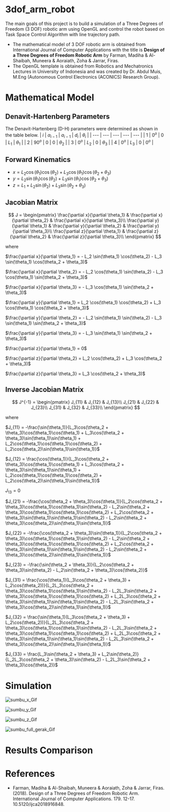 # 3dof_arm_robot
The main goals of this project is to build a simulation of a Three Degrees of Freedom (3 DOF) robotic arm using OpenGL and control the robot based on Task Space Control Algorithm with line trajectory path. 
- The mathematical model of 3 DOF robotic arm is obtained from International Journal of Computer Applications with the title is **Design of a Three Degrees of Freedom Robotic Arm** by Farman, Madiha & Al-Shaibah, Muneera & Aoraiath, Zoha & Jarrar, Firas.
- The OpenGL template is obtained from Robotics and Mechatronics Lectures in University of Indonesia and was created by Dr. Abdul Muis, M.Eng (Autonomous Control Electronics (ACONICS) Research Group).

<h1>Mathematical Model</h1>

<h2>Denavit-Hartenberg Parameters</h2>

The Denavit-Hartenberg (D-H) parameters were determined as shown in the table below.
| $i$ | $\alpha_{i-1}$ | $a_{i-1}$ | $d_i$ | $\theta_i$ |
| --- | --- | --- | --- | --- |
| 1 | $0^o$ | $0$ | $L_1$ | $\theta_1$ |
| 2 | $90^o$ | $0$ | $0$ | $\theta_2$ |
| 3 | $0^o$ | $L_2$ | $0$ | $\theta_3$ |
| 4 | $0^o$ | $L_3$ | $0$ | $0^o$ |

<h2>Forward Kinematics</h2>

- $x = L_2 \cos(\theta_1) \cos(\theta_2) + L_3 \cos(\theta_1) \cos(\theta_2 + \theta_3)$
- $y = L_2 \sin(\theta_1) \cos(\theta_2) + L_3 \sin(\theta_1) \cos(\theta_2 + \theta_3)$
- $z = L_1 + L_2 \sin(\theta_2) + L_3 \sin(\theta_2 + \theta_3)$

<h2>Jacobian Matrix</h2>

$$
J = \begin{pmatrix}
\frac{\partial x}{\partial \theta_1} & \frac{\partial x}{\partial \theta_2} & \frac{\partial x}{\partial \theta_3}\\
\frac{\partial y}{\partial \theta_1} & \frac{\partial y}{\partial \theta_2} & \frac{\partial y}{\partial \theta_3}\\
\frac{\partial z}{\partial \theta_1} & \frac{\partial z}{\partial \theta_2} & \frac{\partial z}{\partial \theta_3}\\
\end{pmatrix}
$$

where

$\frac{\partial x}{\partial \theta_1} = - L_2 \sin(\theta_1) \cos(\theta_2) - L_3 \sin(\theta_1) \cos(\theta_2 + \theta_3)$

$\frac{\partial x}{\partial \theta_2} = - L_2 \cos(\theta_1) \sin(\theta_2) - L_3 \cos(\theta_1) \sin(\theta_2 + \theta_3)$

$\frac{\partial x}{\partial \theta_3} = - L_3 \cos(\theta_1) \sin(\theta_2 + \theta_3)$

$\frac{\partial y}{\partial \theta_1} = L_2 \cos(\theta_1) \cos(\theta_2) + L_3 \cos(\theta_1) \cos(\theta_2 + \theta_3)$

$\frac{\partial y}{\partial \theta_2} = - L_2 \sin(\theta_1) \sin(\theta_2) - L_3 \sin(\theta_1) \sin(\theta_2 + \theta_3)$

$\frac{\partial y}{\partial \theta_3} = - L_3 \sin(\theta_1) \sin(\theta_2 + \theta_3)$

$\frac{\partial z}{\partial \theta_1} = 0$

$\frac{\partial z}{\partial \theta_2} = L_2 \cos(\theta_2) + L_3 \cos(\theta_2 + \theta_3)$

$\frac{\partial z}{\partial \theta_3} = L_3 \cos(\theta_2 + \theta_3)$

<h2>Inverse Jacobian Matrix</h2>

$$
J^{-1} = \begin{pmatrix}
J_{11} & J_{12} & J_{13}\\
J_{21} & J_{22} & J_{23}\\
J_{31} & J_{32} & J_{33}\\
\end{pmatrix}
$$

where

$J_{11} = -\frac{\sin(\theta_1)}{L_3\cos(\theta_2 + \theta_3)\cos(\theta_1)\cos(\theta_1) + L_3\cos(\theta_2 + \theta_3)\sin(\theta_1)\sin(\theta_1) + L_2\cos(\theta_1)\cos(\theta_1)\cos(\theta_2) + L_2\cos(\theta_2)\sin(\theta_1)\sin(\theta_1)}$

$J_{12} = \frac{\cos(\theta_1)}{L_3\cos(\theta_2 + \theta_3)\cos(\theta_1)\cos(\theta_1) + L_3\cos(\theta_2 + \theta_3)\sin(\theta_1)\sin(\theta_1) + L_2\cos(\theta_1)\cos(\theta_1)\cos(\theta_2) + L_2\cos(\theta_2)\sin(\theta_1)\sin(\theta_1)}$

$J_{13} = 0$

$J_{21} = -\frac{\cos(\theta_2 + \theta_3)\cos(\theta_1)}{L_2\cos(\theta_2 + \theta_3)\cos(\theta_1)\cos(\theta_1)\sin(\theta_2) - L_2\sin(\theta_2 + \theta_3)\cos(\theta_1)\cos(\theta_1)\cos(\theta_2) + L_2\cos(\theta_2 + \theta_3)\sin(\theta_1)\sin(\theta_1)\sin(\theta_2) - L_2\sin(\theta_2 + \theta_3)\cos(\theta_2)\sin(\theta_1)\sin(\theta_1)}$

$J_{22} = -\frac{\cos(\theta_2 + \theta_3)\sin(\theta_1)}{L_2\cos(\theta_2 + \theta_3)\cos(\theta_1)\cos(\theta_1)\sin(\theta_2) - L_2\sin(\theta_2 + \theta_3)\cos(\theta_1)\cos(\theta_1)\cos(\theta_2) + L_2\cos(\theta_2 + \theta_3)\sin(\theta_1)\sin(\theta_1)\sin(\theta_2) - L_2\sin(\theta_2 + \theta_3)\cos(\theta_2)\sin(\theta_1)\sin(\theta_1)}$

$J_{23} = -\frac{\sin(\theta_2 + \theta_3)}{L_2\cos(\theta_2 + \theta_3)\sin(\theta_2) - L_2\sin(\theta_2 + \theta_3)\cos(\theta_2)}$

$J_{31} = \frac{\cos(\theta_1)(L_3\cos(\theta_2 + \theta_3) + L_2\cos(\theta_2))}{L_2L_3\cos(\theta_2 + \theta_3)\cos(\theta_1)\cos(\theta_1)\sin(\theta_2) - L_2L_3\sin(\theta_2 + \theta_3)\cos(\theta_1)\cos(\theta_1)\cos(\theta_2) + L_2L_3\cos(\theta_2 + \theta_3)\sin(\theta_1)\sin(\theta_1)\sin(\theta_2) - L_2L_3\sin(\theta_2 + \theta_3)\cos(\theta_2)\sin(\theta_1)\sin(\theta_1)}$

$J_{32} = \frac{\sin(\theta_1)(L_3\cos(\theta_2 + \theta_3) + L_2\cos(\theta_2))}{L_2L_3\cos(\theta_2 + \theta_3)\cos(\theta_1)\cos(\theta_1)\sin(\theta_2) - L_2L_3\sin(\theta_2 + \theta_3)\cos(\theta_1)\cos(\theta_1)\cos(\theta_2) + L_2L_3\cos(\theta_2 + \theta_3)\sin(\theta_1)\sin(\theta_1)\sin(\theta_2) - L_2L_3\sin(\theta_2 + \theta_3)\cos(\theta_2)\sin(\theta_1)\sin(\theta_1)}$

$J_{33} = \frac{L_3\sin(\theta_2 + \theta_3) + L_2\sin(\theta_2)}{L_2L_3\cos(\theta_2 + \theta_3)\sin(\theta_2) - L_2L_3\sin(\theta_2 + \theta_3)\cos(\theta_2)}$

<h1>Simulation</h1>

![sumbu_x_Gif](https://github.com/JordyMarcius/4dof_arm_robot/assets/65435469/83a8258e-7abf-44e9-928b-3b480e0fe042)

![sumbu_y_Gif](https://github.com/JordyMarcius/4dof_arm_robot/assets/65435469/66ca2859-b413-4c6c-9c42-1d5fe1c8fc35)

![sumbu_z_Gif](https://github.com/JordyMarcius/4dof_arm_robot/assets/65435469/20317ebf-1973-4b40-8507-b56b4ea6200d)

![sumbu_full_gerak_Gif](https://github.com/JordyMarcius/4dof_arm_robot/assets/65435469/8d082b2a-e4f1-4db6-abf9-0e51abe6345b)

<h1>Results Comparison</h1>


<h1>References</h1>

- Farman, Madiha & Al-Shaibah, Muneera & Aoraiath, Zoha & Jarrar, Firas. (2018). Design of a Three Degrees of Freedom Robotic Arm. International Journal of Computer Applications. 179. 12-17. 10.5120/ijca2018916848. 

